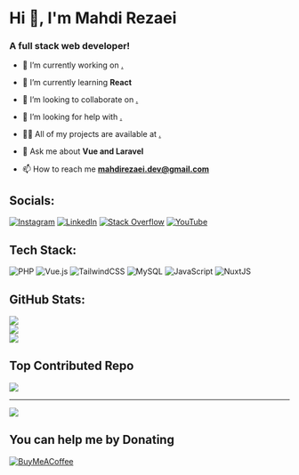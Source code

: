 <h1>Hi 👋, I'm Mahdi Rezaei</h1>
<h3>A full stack web developer!</h3>


- 🔭 I’m currently working on [.](h)

- 🌱 I’m currently learning **React**

- 👯 I’m looking to collaborate on [.](h)

- 🤝 I’m looking for help with [.](h)

- 👨‍💻 All of my projects are available at [.](.)

- 💬 Ask me about **Vue and Laravel**

- 📫 How to reach me **mahdirezaei.dev@gmail.com**

  
## Socials:
[![Instagram](https://img.shields.io/badge/Instagram-%23E4405F.svg?logo=Instagram&logoColor=white)](https://instagram.com/mahdirezaei_dev) [![LinkedIn](https://img.shields.io/badge/LinkedIn-%230077B5.svg?logo=linkedin&logoColor=white)](https://linkedin.com/in/mahdirezaei_dev) [![Stack Overflow](https://img.shields.io/badge/-Stackoverflow-FE7A16?logo=stack-overflow&logoColor=white)](https://stackoverflow.com/users/mahdirezaei_dev) [![YouTube](https://img.shields.io/badge/YouTube-%23FF0000.svg?logo=YouTube&logoColor=white)](https://youtube.com/@mahdirezaei_dev) 

## Tech Stack:
![PHP](https://img.shields.io/badge/php-%23777BB4.svg?style=for-the-badge&logo=php&logoColor=white) ![Vue.js](https://img.shields.io/badge/vuejs-%2335495e.svg?style=for-the-badge&logo=vuedotjs&logoColor=%234FC08D) ![TailwindCSS](https://img.shields.io/badge/tailwindcss-%2338B2AC.svg?style=for-the-badge&logo=tailwind-css&logoColor=white) ![MySQL](https://img.shields.io/badge/mysql-%2300f.svg?style=for-the-badge&logo=mysql&logoColor=white) ![JavaScript](https://img.shields.io/badge/javascript-%23323330.svg?style=for-the-badge&logo=javascript&logoColor=%23F7DF1E) ![NuxtJS](https://img.shields.io/badge/Nuxt-black?style=for-the-badge&logo=nuxt.js&logoColor=white)
## GitHub Stats:
![](https://github-readme-stats.vercel.app/api?username=mahdirezaei-dev&theme=city_light&hide_border=true&include_all_commits=false&count_private=true)<br/>
![](https://github-readme-streak-stats.herokuapp.com/?user=mahdirezaei-dev&theme=city_light&hide_border=true)<br/>
![](https://github-readme-stats.vercel.app/api/top-langs/?username=mahdirezaei-dev&theme=city_light&hide_border=true&include_all_commits=false&count_private=true&layout=compact)

## Top Contributed Repo
![](https://github-contributor-stats.vercel.app/api?username=mahdirezaei-dev&limit=5&theme=flat&combine_all_yearly_contributions=true)


---
[![](https://visitcount.itsvg.in/api?id=mahdirezaei-dev&icon=1&color=0)](https://visitcount.itsvg.in)

  ## You can help me by Donating
  [![BuyMeACoffee](https://img.shields.io/badge/Buy%20Me%20a%20Coffee-ffdd00?style=for-the-badge&logo=buy-me-a-coffee&logoColor=black)](https://buymeacoffee.com/s) 

  
<!-- Proudly created with GPRM ( https://gprm.itsvg.in ) -->

